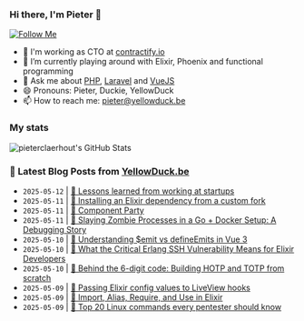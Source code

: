 ### Hi there, I'm Pieter 👋  
[![Follow Me](https://img.shields.io/github/followers/pieterclaerhout?label=Follow&style=social)](https://github.com/pieterclaerhout)

- 🏢 I'm working as CTO at [contractify.io](https://contractify.io)
- 🌱 I’m currently playing around with Elixir, Phoenix and functional programming
- 💬 Ask me about [PHP](https://php.net), [Laravel](http://laravel.com) and [VueJS](https://vuejs.org)
- 😄 Pronouns: Pieter, Duckie, YellowDuck
- 📫 How to reach me: pieter@yellowduck.be

### My stats

![pieterclaerhout's GitHub Stats](https://github-readme-stats.vercel.app/api?username=pieterclaerhout&show_icons=true&count_private=true&line_height=40)

### 📩 Latest Blog Posts from [YellowDuck.be](https://www.yellowduck.be/)
<!-- BLOG-POST-LIST:START -->
- `2025-05-12` | [🔗 Lessons learned from working at startups](https://www.yellowduck.be/posts/lessons-learned-from-working-at-startups)  
- `2025-05-11` | [🐥 Installing an Elixir dependency from a custom fork](https://www.yellowduck.be/posts/installing-an-elixir-dependency-from-a-custom-fork)  
- `2025-05-11` | [🔗 Component Party](https://www.yellowduck.be/posts/component-party)  
- `2025-05-11` | [🔗 Slaying Zombie Processes in a Go + Docker Setup: A Debugging Story](https://www.yellowduck.be/posts/a-debugging-story-r-golang)  
- `2025-05-10` | [🐥 Understanding $emit vs defineEmits in Vue 3](https://www.yellowduck.be/posts/understanding-emit-vs-defineemits-in-vue-3)  
- `2025-05-10` | [🔗 What the Critical Erlang SSH Vulnerability Means for Elixir Developers](https://www.yellowduck.be/posts/what-the-critical-erlang-ssh-vulnerability-means-for-elixir-developers)  
- `2025-05-10` | [🔗 Behind the 6-digit code: Building HOTP and TOTP from scratch](https://www.yellowduck.be/posts/behind-the-6-digit-code-building-hotp-and-totp-from-scratch)  
- `2025-05-09` | [🐥 Passing Elixir config values to LiveView hooks](https://www.yellowduck.be/posts/passing-elixir-config-values-to-liveview-hooks)  
- `2025-05-09` | [🔗 Import, Alias, Require, and Use in Elixir](https://www.yellowduck.be/posts/import-alias-require-and-use-in-elixir)  
- `2025-05-09` | [🔗 Top 20 Linux commands every pentester should know](https://www.yellowduck.be/posts/top-20-linux-commands-every-pentester-should-know)  

<!-- BLOG-POST-LIST:END -->
